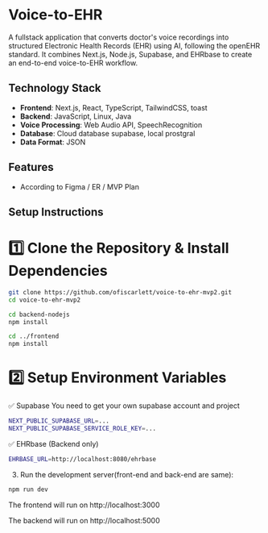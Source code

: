 # Voice-to-EHR

A fullstack application that converts doctor's voice recordings into structured Electronic Health Records (EHR) using AI, following the openEHR standard.
It combines Next.js, Node.js, Supabase, and EHRbase to create an end-to-end voice-to-EHR workflow.

## Technology Stack

- **Frontend**: Next.js, React, TypeScript, TailwindCSS, toast
- **Backend**: JavaScript, Linux, Java
- **Voice Processing**: Web Audio API, SpeechRecognition
- **Database**: Cloud database supabase, local prostgral 
- **Data Format**: JSON

## Features

- According to Figma / ER / MVP Plan

## Setup Instructions
# 1️⃣ Clone the Repository & Install Dependencies
```bash
git clone https://github.com/ofiscarlett/voice-to-ehr-mvp2.git
cd voice-to-ehr-mvp2

cd backend-nodejs
npm install

cd ../frontend
npm install
```
# 2️⃣ Setup Environment Variables
✅ Supabase
You need to get your own supabase account and project
```bash
NEXT_PUBLIC_SUPABASE_URL=...
NEXT_PUBLIC_SUPABASE_SERVICE_ROLE_KEY=...

```
✅ EHRbase (Backend only)
```bash
EHRBASE_URL=http://localhost:8080/ehrbase
```

3. Run the development server(front-end and back-end are same):
```bash
npm run dev
```

The frontend will run on http://localhost:3000



The backend will run on http://localhost:5000
